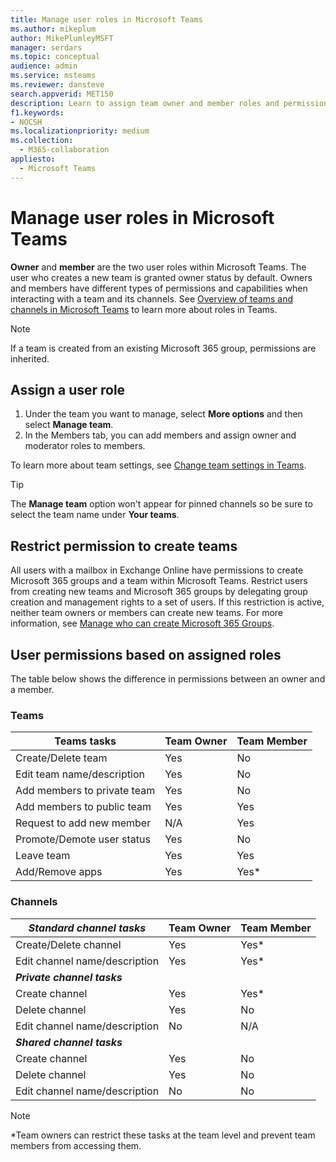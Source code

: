 ```yaml
---
title: Manage user roles in Microsoft Teams 
ms.author: mikeplum
author: MikePlumleyMSFT
manager: serdars
ms.topic: conceptual
audience: admin
ms.service: msteams
ms.reviewer: dansteve
search.appverid: MET150
description: Learn to assign team owner and member roles and permissions in Microsoft Teams including permissions to create teams.
f1.keywords:
- NOCSH
ms.localizationpriority: medium
ms.collection: 
  - M365-collaboration
appliesto: 
  - Microsoft Teams
---
```

# Manage user roles in Microsoft Teams

**Owner** and **member** are the two user roles within Microsoft Teams. The user who creates a new team is granted owner status by default. Owners and members have different types of permissions and capabilities when interacting with a team and its channels. See [Overview of teams and channels in Microsoft Teams](teams-channels-overview.md) to learn more about roles in Teams.

> [!NOTE]
> If a team is created from an existing Microsoft 365 group, permissions are inherited.

## Assign a user role

1. Under the team you want to manage, select **More options** and then select **Manage team**.
2. In the Members tab, you can add members and assign owner and moderator roles to members.

To learn more about team settings, see [Change team settings in Teams](https://support.office.com/article/ce053b04-1b8e-4796-baa8-90dc427b3acc).

> [!TIP]
> The **Manage team** option won't appear for pinned channels so be sure to select the team name under **Your teams**.

## Restrict permission to create teams

All users with a mailbox in Exchange Online have permissions to create Microsoft 365 groups and a team within Microsoft Teams. Restrict users from creating new teams and Microsoft 365 groups by delegating group creation and management rights to a set of users. If this restriction is active, neither team owners or members can create new teams. For more information, see [Manage who can create Microsoft 365 Groups](https://support.office.com/article/manage-who-can-create-office-365-groups-4c46c8cb-17d0-44b5-9776-005fced8e618).

## User permissions based on assigned roles

The table below shows the difference in permissions between an owner and a member.

### Teams

|Teams tasks| Team Owner | Team Member |
|---------|---------|---------|
|Create/Delete team  |    Yes     |     No    |
|Edit team name/description   |     Yes    |     No     |
|Add members to private team    |     Yes    |  No |
|Add members to public team    |     Yes    |     Yes   |
|Request to add new member   |     N/A    |    Yes   |
|Promote/Demote user status | Yes | No |
|Leave team  |    Yes     |     Yes    |
|Add/Remove apps   |     Yes    |     Yes*    |

### Channels

|***Standard channel tasks*** | **Team Owner** | **Team Member**|
|----|----|----|
|Create/Delete channel  |     Yes    |    Yes*     |
|Edit channel name/description    |    Yes     |     Yes*    |
|***Private channel tasks***|
|Create channel    |    Yes     |    Yes*     |
|Delete channel    |    Yes     |    No     |
|Edit channel name/description |     No    |    N/A     |
|***Shared channel tasks***
|Create channel    |    Yes     |     No    |
|Delete channel | Yes | No |
|Edit channel name/description    |    No     |     No    |

> [!NOTE]
> *Team owners can restrict these tasks at the team level and prevent team members from accessing them.
